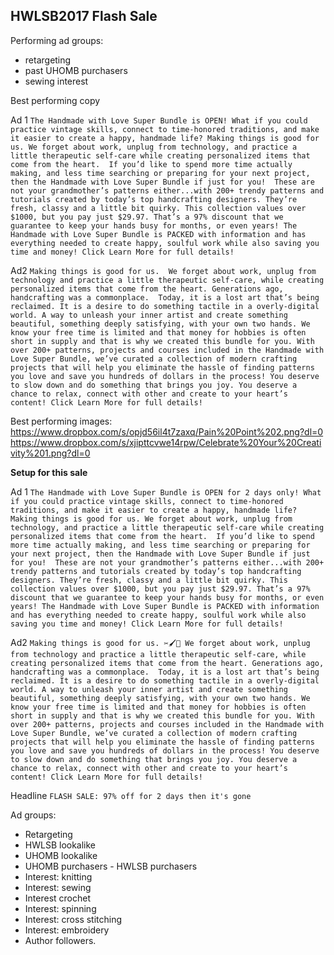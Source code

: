 <!-- TITLE: Hwlsb 2017 Fs -->

## HWLSB2017 Flash Sale

Performing ad groups: 
* retargeting
* past UHOMB purchasers
* sewing interest

Best performing copy

Ad 1
`The Handmade with Love Super Bundle is OPEN!
What if you could practice vintage skills, connect to time-honored traditions, and make it easier to create a happy, handmade life?
Making things is good for us. We forget about work, unplug from technology, and practice a little therapeutic self-care while creating personalized items that come from the heart. 
If you’d like to spend more time actually making, and less time searching or preparing for your next project, then the Handmade with Love Super Bundle if just for you! 
These are not your grandmother’s patterns either...with 200+ trendy patterns and tutorials created by today’s top handcrafting designers. They’re fresh, classy and a little bit quirky.
This collection values over $1000, but you pay just $29.97. That’s a 97% discount that we guarantee to keep your hands busy for months, or even years!
The Handmade with Love Super Bundle is PACKED with information and has everything needed to create happy, soulful work while also saving you time and money!
Click Learn More for full details!`

Ad2
`Making things is good for us. 
We forget about work, unplug from technology and practice a little therapeutic self-care, while creating personalized items that come from the heart.
Generations ago, handcrafting was a commonplace. 
Today, it is a lost art that’s being reclaimed. It is a desire to do something tactile in a overly-digital world. A way to unleash your inner artist and create something beautiful, something deeply satisfying, with your own two hands.
We know your free time is limited and that money for hobbies is often short in supply and that is why we created this bundle for you.
With over 200+ patterns, projects and courses included in the Handmade with Love Super Bundle, we’ve curated a collection of modern crafting projects that will help you eliminate the hassle of finding patterns you love and save you hundreds of dollars in the process!
You deserve to slow down and do something that brings you joy. You deserve a chance to relax, connect with other and create to your heart’s content!
Click Learn More for full details!`

Best performing images:
https://www.dropbox.com/s/opjd56il4t7zaxq/Pain%20Point%202.png?dl=0
https://www.dropbox.com/s/xjipttcvwe14rpw/Celebrate%20Your%20Creativity%201.png?dl=0

**Setup for this sale**

Ad 1
`The Handmade with Love Super Bundle is OPEN for 2 days only!
What if you could practice vintage skills, connect to time-honored traditions, and make it easier to create a happy, handmade life?
Making things is good for us. We forget about work, unplug from technology, and practice a little therapeutic self-care while creating personalized items that come from the heart. 
If you’d like to spend more time actually making, and less time searching or preparing for your next project, then the Handmade with Love Super Bundle if just for you! 
These are not your grandmother’s patterns either...with 200+ trendy patterns and tutorials created by today’s top handcrafting designers. They’re fresh, classy and a little bit quirky.
This collection values over $1000, but you pay just $29.97. That’s a 97% discount that we guarantee to keep your hands busy for months, or even years!
The Handmade with Love Super Bundle is PACKED with information and has everything needed to create happy, soulful work while also saving you time and money!
Click Learn More for full details!`

Ad2
`Making things is good for us. ✂️🖌️🎁
We forget about work, unplug from technology and practice a little therapeutic self-care, while creating personalized items that come from the heart.
Generations ago, handcrafting was a commonplace. 
Today, it is a lost art that’s being reclaimed. It is a desire to do something tactile in a overly-digital world. A way to unleash your inner artist and create something beautiful, something deeply satisfying, with your own two hands.
We know your free time is limited and that money for hobbies is often short in supply and that is why we created this bundle for you.
With over 200+ patterns, projects and courses included in the Handmade with Love Super Bundle, we’ve curated a collection of modern crafting projects that will help you eliminate the hassle of finding patterns you love and save you hundreds of dollars in the process!
You deserve to slow down and do something that brings you joy. You deserve a chance to relax, connect with other and create to your heart’s content!
Click Learn More for full details!`

Headline 
`FLASH SALE: 97% off for 2 days then it's gone`

Ad groups:
* Retargeting
* HWLSB lookalike
* UHOMB lookalike
* UHOMB purchasers - HWLSB purchasers
* Interest: knitting
* Interest: sewing
* Interest crochet
* Interest: spinning
* Interest: cross stitching
* Interest: embroidery
* Author followers.
